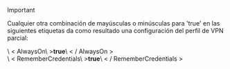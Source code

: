 >[!IMPORTANT]
>Cualquier otra combinación de mayúsculas o minúsculas para 'true' en las siguientes etiquetas da como resultado una configuración del perfil de VPN parcial:
>
>\ < AlwaysOn\ >**true**\ < / AlwaysOn ><br>
>\ < RememberCredentials\ >**true**\ < / RememberCredentials >